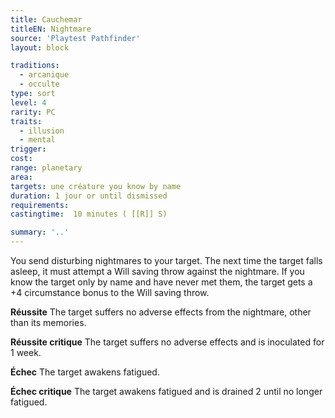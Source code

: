 ```yaml
---
title: Cauchemar
titleEN: Nightmare
source: 'Playtest Pathfinder'
layout: block

traditions:
  - arcanique
  - occulte
type: sort
level: 4
rarity: PC
traits:
  - illusion
  - mental
trigger: 
cost: 
range: planetary
area: 
targets: une créature you know by name
duration: 1 jour or until dismissed
requirements: 
castingtime:  10 minutes ( [[R]] S)

summary: '..'
---
```

You send disturbing nightmares to your target. The next time the target falls asleep, it must attempt a Will saving throw against the nightmare. If you know the target only by name and have never met them, the target gets a +4 circumstance bonus to the Will saving throw.

**Réussite** The target suffers no adverse effects from the nightmare, other than its memories.

**Réussite critique** The target suffers no adverse effects and is inoculated for 1 week.

**Échec** The target awakens fatigued.

**Échec critique** The target awakens fatigued and is drained 2 until no longer fatigued.